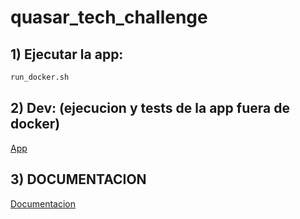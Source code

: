 # quasar_tech_challenge


## 1) Ejecutar la app:
```bash
run_docker.sh
```


## 2) Dev:  (ejecucion y tests de la app fuera de docker)
[App](./app/README.md)



## 3) DOCUMENTACION
[Documentacion](./docs/README.md)






